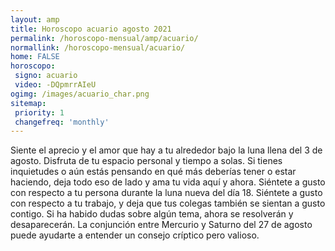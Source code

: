 ```yaml
---
layout: amp
title: Horoscopo acuario agosto 2021 
permalink: /horoscopo-mensual/amp/acuario/
normallink: /horoscopo-mensual/acuario/
home: FALSE
horoscopo:
 signo: acuario
 video: -DQpmrrAIeU
ogimg: /images/acuario_char.png
sitemap:
 priority: 1
 changefreq: 'monthly'
---
```



Siente el aprecio y el amor que hay a tu alrededor bajo la luna llena del 3 de agosto. Disfruta de tu espacio personal y tiempo a solas. Si tienes inquietudes o aún estás pensando en qué más deberías tener o estar haciendo, deja todo eso de lado y ama tu vida aquí y ahora. Siéntete a gusto con respecto a tu persona durante la luna nueva del día 18. Siéntete a gusto con respecto a tu trabajo, y deja que tus colegas también se sientan a gusto contigo. Si ha habido dudas sobre algún tema, ahora se resolverán y desaparecerán. La conjunción entre Mercurio y Saturno del 27 de agosto puede ayudarte a entender un consejo críptico pero valioso. 
